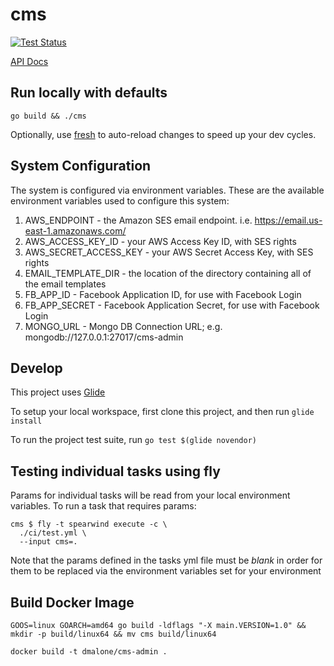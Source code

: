 # cms

[![Test Status](http://ci.dmalone.io/api/v1/teams/spearwind/pipelines/cms-service/jobs/test-app/badge)](http://ci.dmalone.io/teams/spearwind/pipelines/cms-service)

[API Docs](http://docs.spearwind.apiary.io/#)


## Run locally with defaults

`go build && ./cms`

Optionally, use [fresh](https://github.com/pilu/fresh) to auto-reload changes to speed up your dev cycles.

## System Configuration

The system is configured via environment variables. These are the available environment variables used to configure this system:

1. AWS_ENDPOINT - the Amazon SES email endpoint. i.e. https://email.us-east-1.amazonaws.com/
1. AWS_ACCESS_KEY_ID - your AWS Access Key ID, with SES rights
1. AWS_SECRET_ACCESS_KEY - your AWS Secret Access Key, with SES rights
1. EMAIL_TEMPLATE_DIR - the location of the directory containing all of the email templates
1. FB_APP_ID - Facebook Application ID, for use with Facebook Login
1. FB_APP_SECRET  - Facebook Application Secret, for use with Facebook Login
1. MONGO_URL - Mongo DB Connection URL; e.g. mongodb://127.0.0.1:27017/cms-admin


## Develop

This project uses [Glide](https://github.com/Masterminds/glide)

To setup your local workspace, first clone this project, and then run `glide install`

To run the project test suite, run `go test $(glide novendor)`


## Testing individual tasks using fly

Params for individual tasks will be read from your local environment variables. To run a task that requires params:

```
cms $ fly -t spearwind execute -c \
  ./ci/test.yml \
  --input cms=.
```

Note that the params defined in the tasks yml file must be *blank* in order for them to be replaced via the environment variables set for your environment

## Build Docker Image

`GOOS=linux GOARCH=amd64 go build -ldflags "-X main.VERSION=1.0" && mkdir -p build/linux64 && mv cms build/linux64`

`docker build -t dmalone/cms-admin .`

